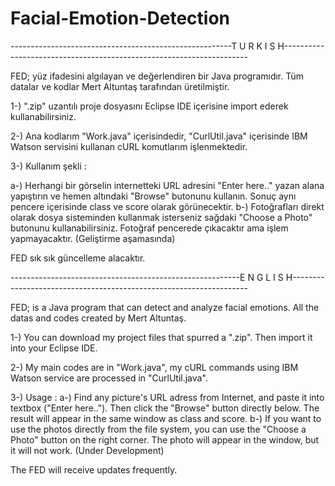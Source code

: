 # Facial-Emotion-Detection

-------------------------------------------------------T U R K I S H---------------------------------------------------------------------

FED; yüz ifadesini algılayan ve değerlendiren bir Java programıdır. Tüm datalar ve kodlar Mert Altuntaş tarafından üretilmiştir.

1-) ".zip" uzantılı proje dosyasını Eclipse IDE içerisine import ederek kullanabilirsiniz.

2-) Ana kodlarım "Work.java" içerisindedir, "CurlUtil.java" içerisinde IBM Watson servisini kullanan cURL komutlarım işlenmektedir.

3-) Kullanım şekli : 

a-) Herhangi bir görselin internetteki URL adresini "Enter here.." yazan alana yapıştırın ve hemen altındaki "Browse" butonunu kullanın. Sonuç aynı pencere içerisinde class ve score olarak görünecektir.
b-) Fotoğrafları direkt olarak dosya sisteminden kullanmak isterseniz sağdaki "Choose a Photo" butonunu kullanabilirsiniz. Fotoğraf pencerede çıkacaktır ama işlem yapmayacaktır. (Geliştirme aşamasında)   

FED sık sık güncelleme alacaktır.

---------------------------------------------------------E N G L I S H-------------------------------------------------------------------

FED; is a Java program that can detect and analyze facial emotions. All the datas and codes created by Mert Altuntaş.

1-) You can download my project files that spurred a ".zip". Then import it into your Eclipse IDE.

2-) My main codes are in "Work.java", my cURL commands using IBM Watson service are processed in "CurlUtil.java".

3-) Usage : 
a-) Find any picture's URL adress from Internet, and paste it into textbox ("Enter here.."). Then click the "Browse" button directly below. The result will appear in the same window as class and score.
b-) If you want to use the photos directly from the file system, you can use the "Choose a Photo" button on the right corner. The photo will appear in the window, but it will not work. (Under Development)

The FED will receive updates frequently.



